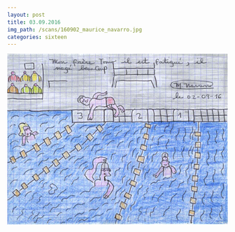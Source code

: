 ```yaml
---
layout: post
title: 03.09.2016
img_path: /scans/160902_maurice_navarro.jpg
categories: sixteen
---
```


![](/scans/160902_maurice_navarro_720.jpg)
